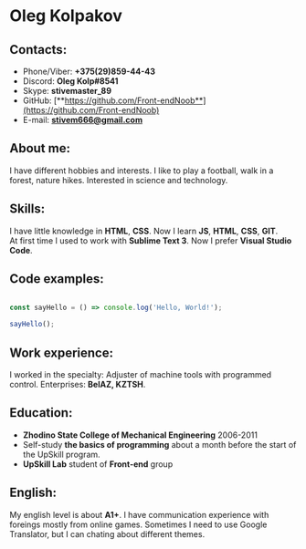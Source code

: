 # Oleg Kolpakov 

## Contacts:

- Phone/Viber: **+375(29)859-44-43**
- Discord: **Oleg Kolp#8541**
- Skype: **stivemaster_89**
- GitHub: [**https://github.com/Front-endNoob**](https://github.com/Front-endNoob)
- E-mail: **stivem666@gmail.com**

## About me:

I have different hobbies and interests. I like to play a football, walk in a forest, nature hikes. Interested in science and technology.


## Skills:

I have little knowledge in **HTML**, **CSS**. Now I learn **JS**, **HTML**, **CSS**, **GIT**.<br/>
At first time I used to work with **Sublime Text 3**. Now I prefer **Visual Studio Code**.

## Code examples:

```javascript

const sayHello = () => console.log('Hello, World!');

sayHello();

```
## Work experience:

I worked in the specialty: Adjuster of machine tools with programmed control. Enterprises: **BelAZ, KZTSH**.

## Education:

- **Zhodino State College of Mechanical Engineering** 2006-2011 
- Self-study **the basics of programming** about a month before the start of the UpSkill program.
- **UpSkill Lab** student of **Front-end** group

## English:

My english level is about **A1+**. I have communication experience with foreings mostly from online games. Sometimes I need to use Google Translator, but I can chating about different themes.
